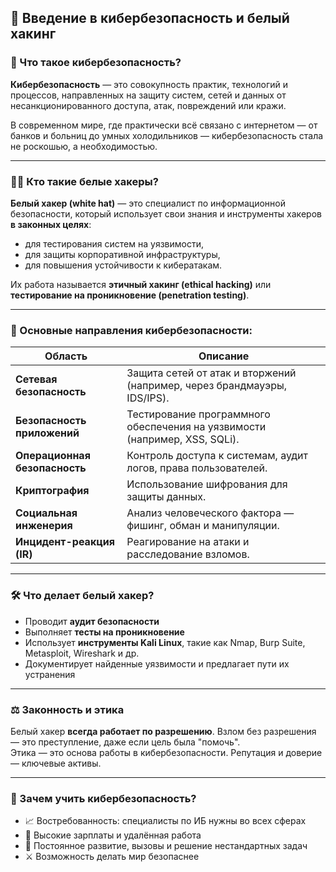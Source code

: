 ## 🔐 Введение в кибербезопасность и белый хакинг

### 📌 Что такое кибербезопасность?

**Кибербезопасность** — это совокупность практик, технологий и процессов, направленных на защиту систем, сетей и данных от несанкционированного доступа, атак, повреждений или кражи.

В современном мире, где практически всё связано с интернетом — от банков и больниц до умных холодильников — кибербезопасность стала не роскошью, а необходимостью.

---

### 👨‍💻 Кто такие белые хакеры?

**Белый хакер (white hat)** — это специалист по информационной безопасности, который использует свои знания и инструменты хакеров **в законных целях**:
- для тестирования систем на уязвимости,
- для защиты корпоративной инфраструктуры,
- для повышения устойчивости к кибератакам.

Их работа называется **этичный хакинг (ethical hacking)** или **тестирование на проникновение (penetration testing)**.

---

### 🧠 Основные направления кибербезопасности:

| Область                    | Описание |
|---------------------------|----------|
| **Сетевая безопасность**  | Защита сетей от атак и вторжений (например, через брандмауэры, IDS/IPS). |
| **Безопасность приложений** | Тестирование программного обеспечения на уязвимости (например, XSS, SQLi). |
| **Операционная безопасность** | Контроль доступа к системам, аудит логов, права пользователей. |
| **Криптография**          | Использование шифрования для защиты данных. |
| **Социальная инженерия**  | Анализ человеческого фактора — фишинг, обман и манипуляции. |
| **Инцидент-реакция (IR)** | Реагирование на атаки и расследование взломов. |

---

### 🛠 Что делает белый хакер?

- Проводит **аудит безопасности**
- Выполняет **тесты на проникновение**
- Использует **инструменты Kali Linux**, такие как Nmap, Burp Suite, Metasploit, Wireshark и др.
- Документирует найденные уязвимости и предлагает пути их устранения

---

### ⚖️ Законность и этика

Белый хакер **всегда работает по разрешению**. Взлом без разрешения — это преступление, даже если цель была "помочь".  
Этика — это основа работы в кибербезопасности. Репутация и доверие — ключевые активы.

---

### 🚀 Зачем учить кибербезопасность?

- 📈 Востребованность: специалисты по ИБ нужны во всех сферах
- 💸 Высокие зарплаты и удалённая работа
- 🧩 Постоянное развитие, вызовы и решение нестандартных задач
- ⚔️ Возможность делать мир безопаснее
